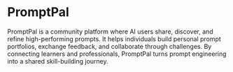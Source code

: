 # PromptPal
PromptPal is a community platform where AI users share, discover, and refine high-performing prompts. It helps individuals build personal prompt portfolios, exchange feedback, and collaborate through challenges. By connecting learners and professionals, PromptPal turns prompt engineering into a shared skill-building journey.

